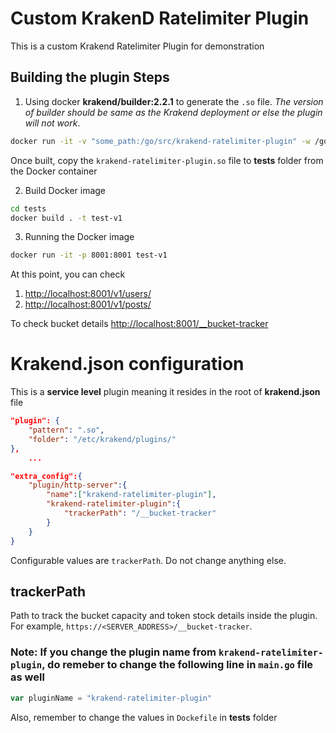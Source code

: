 # Custom KrakenD Ratelimiter Plugin

This is a custom Krakend Ratelimiter Plugin for demonstration

## Building the plugin Steps

1. Using docker **krakend/builder:2.2.1** to generate the `.so` file. _The version of builder should be same as the Krakend deployment or else the plugin will not work_.

```sh
docker run -it -v "some_path:/go/src/krakend-ratelimiter-plugin" -w /go/src/krakend-ratelimiter-plugin krakend/builder:2.2.1 go build -buildmode=plugin -o krakend-ratelimiter-plugin.so .

```

Once built, copy the `krakend-ratelimiter-plugin.so` file to **tests** folder from the Docker container

2. Build Docker image

```sh
cd tests
docker build . -t test-v1
```

3. Running the Docker image

```sh
docker run -it -p 8001:8001 test-v1
```

At this point, you can check

1. [http://localhost:8001/v1/users/](http://localhost:8001/v1/users/)
2. [http://localhost:8001/v1/posts/](http://localhost:8001/v1/posts/)

To check bucket details
[http://localhost:8001/\_\_bucket-tracker](http://localhost:8001/__bucket-tracker)

# Krakend.json configuration

This is a **service level** plugin meaning it resides in the root of **krakend.json** file

```json
"plugin": {
    "pattern": ".so",
    "folder": "/etc/krakend/plugins/"
},
    ...

"extra_config":{
    "plugin/http-server":{
        "name":["krakend-ratelimiter-plugin"],
        "krakend-ratelimiter-plugin":{
            "trackerPath": "/__bucket-tracker"
        }
    }
}
```

Configurable values are `trackerPath`. Do not change anything else.

## trackerPath

Path to track the bucket capacity and token stock details inside the plugin. For example, `https://<SERVER_ADDRESS>/__bucket-tracker`.

### Note: If you change the plugin name from `krakend-ratelimiter-plugin`, do remeber to change the following line in `main.go` file as well

```go
var pluginName = "krakend-ratelimiter-plugin"
```

Also, remember to change the values in `Dockefile` in **tests** folder
